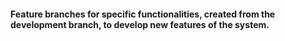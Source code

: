 #### Feature branches for specific functionalities, created from the development branch, to develop new features of the system.
